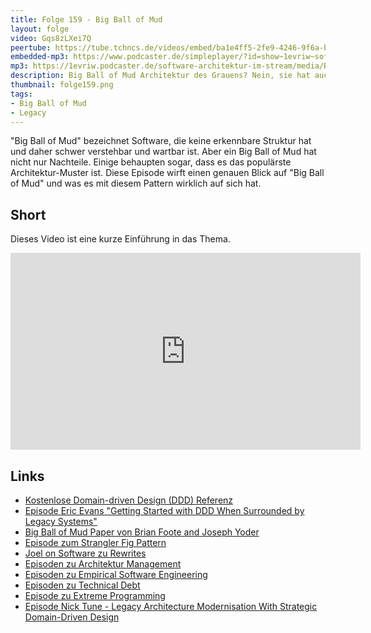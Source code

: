 ```yaml
---
title: Folge 159 - Big Ball of Mud 
layout: folge
video: Gqs8zLXei7Q
peertube: https://tube.tchncs.de/videos/embed/ba1e4ff5-2fe9-4246-9f6a-b4ce25be2c9a
embedded-mp3: https://www.podcaster.de/simpleplayer/?id=show~1evriw~software-architektur-im-stream~pod-356f8f0c8161c162c999f31a72&v=1680273763
mp3: https://1evriw.podcaster.de/software-architektur-im-stream/media/Big_Ball_of_Mud.mp3
description: Big Ball of Mud Architektur des Grauens? Nein, sie hat auch Vorteile
thumbnail: folge159.png
tags:
- Big Ball of Mud
- Legacy
---
```


"Big Ball of Mud" bezeichnet Software, die keine erkennbare Struktur
hat und daher schwer verstehbar und wartbar ist. Aber ein Big Ball of
Mud hat nicht nur Nachteile. Einige behaupten sogar, dass es das
populärste Architektur-Muster ist. Diese Episode wirft einen genauen
Blick auf "Big Ball of Mud" und was es mit diesem Pattern wirklich auf
sich hat.

## Short

Dieses Video ist eine kurze Einführung in das Thema.

<center>
<div class="embed-container"> <iframe width="560" height="315"
	src="https://www.youtube-nocookie.com/embed/awuFRhuZB38"
	frameborder="0" allow="accelerometer; autoplay; clipboard-write;
	encrypted-media; gyroscope; picture-in-picture fullscreen"
	></iframe>
</div>
</center>

## Links

* [Kostenlose Domain-driven Design (DDD) Referenz](https://ddd-referenz.de/)
* [Episode Eric Evans "Getting Started with DDD When Surrounded by Legacy Systems"](https://software-architektur.tv/2020/07/14/folge006.html)
* [Big Ball of Mud Paper von Brian Foote and Joseph Yoder](http://www.laputan.org/mud/)
* [Episode zum Strangler Fig Pattern](https://software-architektur.tv/2023/01/27/folge149.html)
* [Joel on Software zu Rewrites](https://www.joelonsoftware.com/2000/04/06/things-you-should-never-do-part-i/)
* [Episoden zu Architektur Management](https://software-architektur.tv/tags.html#Architecture%20Management)
* [Episoden zu Empirical Software Engineering](https://software-architektur.tv/tags.html#Empirical%20Software%20Engineering) 
* [Episoden zu Technical Debt](https://software-architektur.tv/tags.html#Technical%20Debt)
* [Episode zu Extreme Programming](https://software-architektur.tv/2023/01/20/folge148.html)
* [Episode Nick Tune - Legacy Architecture Modernisation With Strategic Domain-Driven Design](https://software-architektur.tv/2020/08/07/folge011.html)


